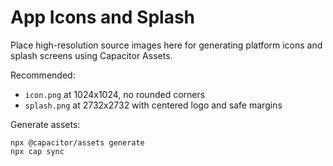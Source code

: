 # App Icons and Splash

Place high-resolution source images here for generating platform icons and splash screens using Capacitor Assets.

Recommended:
- `icon.png` at 1024x1024, no rounded corners
- `splash.png` at 2732x2732 with centered logo and safe margins

Generate assets:

```
npx @capacitor/assets generate
npx cap sync
```

